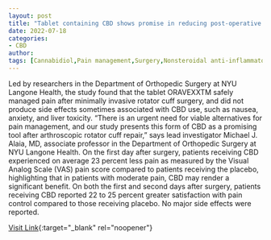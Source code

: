 ```yaml
---
layout: post
title: "Tablet containing CBD shows promise in reducing post-operative pain"
date: 2022-07-18
categories:
- CBD
author: 
tags: [Cannabidiol,Pain management,Surgery,Nonsteroidal anti-inflammatory drug,Orthopedic surgery,Pain,Placebo,Rotator cuff,Medicine,Clinical medicine,Health care,Pharmaceutical sciences,Health,Medical treatments,Medical specialties,Drugs,Pharmacology,Health sciences,Therapy,Pharmacy,Chemicals in medicine]
---
```



Led by researchers in the Department of Orthopedic Surgery at NYU Langone Health, the study found that the tablet ORAVEXXTM safely managed pain after minimally invasive rotator cuff surgery, and did not produce side effects sometimes associated with CBD use, such as nausea, anxiety, and liver toxicity. “There is an urgent need for viable alternatives for pain management, and our study presents this form of CBD as a promising tool after arthroscopic rotator cuff repair,” says lead investigator Michael J. Alaia, MD, associate professor in the Department of Orthopedic Surgery at NYU Langone Health. On the first day after surgery, patients receiving CBD experienced on average 23 percent less pain as measured by the Visual Analog Scale (VAS) pain score compared to patients receiving the placebo, highlighting that in patients with moderate pain, CBD may render a significant benefit. On both the first and second days after surgery, patients receiving CBD reported 22 to 25 percent greater satisfaction with pain control compared to those receiving placebo. No major side effects were reported.

[Visit Link](https://www.eurekalert.org/news-releases/946964){:target="_blank" rel="noopener"}


